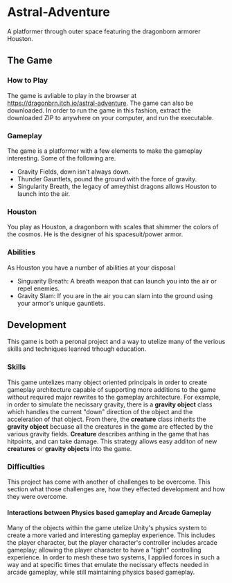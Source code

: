 # Astral-Adventure
A platformer through outer space featuring the dragonborn armorer Houston.

## The Game

### How to Play
The game is avliable to play in the browser at https://dragonbrn.itch.io/astral-adventure.
The game can also be downloaded. In order to run the game in this fashion, extract the downloaded ZIP to anywhere on your computer, and run the executable.

### Gameplay
The game is a platformer with a few elements to make the gameplay interesting. Some of the following are.
- Gravity Fields, down isn't always down.
- Thunder Gauntlets, pound the ground with the force of gravity.
- Singularity Breath, the legacy of ameythist dragons allows Houston to launch into the air.

### Houston
You play as Houston, a dragonborn with scales that shimmer the colors of the cosmos. He is the designer of his spacesuit/power armor.

### Abilities
As Houston you have a number of abilities at your disposal
- Singuarity Breath: A breath weapon that can launch you into the air or repel enemies.
- Gravity Slam: If you are in the air you can slam into the ground using your armor's unique gauntlets.

## Development
This game is both a peronal project and a way to utelize many of the verious skills and techniques leanred trhough education.

### Skills
This game untelizes many object oriented principals in order to create gameplay architecture capable of supporting more additions to the game without required major rewrites to the gameplay architecture. For example, in order to simulate the necissary gravity, there is a **gravity object** class which handles the current "down" direction of the object and the acceleration of that object. From there, the **creature** class inherits the **gravity object** becuase all the creatures in the game are effected by the various gravity fields. **Creature** describes anthing in the game that has hitpoints, and can take damage. This strategy allows easy additon of new **creatures** or **gravity objects** into the game.

### Difficulties
This project has come with another of challenges to be overcome. This section what those challenges are, how they effected development and how they were overcome.

#### Interactions between Physics based gameplay and Arcade Gameplay
Many of the objects within the game utelize Unity's physics system to create a more varied and interesting gameplay experience. This includes the player character, but the player character's controller includes arcade gameplay; allowing the player character to have a "tight" controlling experience. In order to mesh these two systems, I applied forces in such a way and at specific times that emulate the necissary effects needed in arcade gameplay, while still maintaining physics based gameplay.
